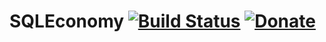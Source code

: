# SQLEconomy [![Build Status](https://travis-ci.org/Renaud11232/SQLEconomy.svg?branch=master)](https://travis-ci.org/Renaud11232/SQLEconomy) [![Donate](https://img.shields.io/badge/Donate-PayPal-green.svg)](https://www.paypal.com/cgi-bin/webscr?cmd=_s-xclick&hosted_button_id=UD54SHVYDV6NU&source=url)


